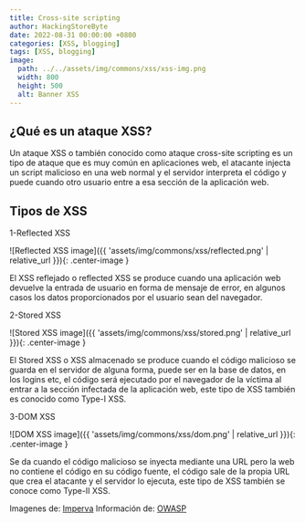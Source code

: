 ```yaml
---
title: Cross-site scripting
author: HackingStoreByte
date: 2022-08-31 00:00:00 +0800
categories: [XSS, blogging]
tags: [XSS, blogging]
image:
  path: ../../assets/img/commons/xss/xss-img.png
  width: 800
  height: 500
  alt: Banner XSS
---
```


## ¿Qué es un ataque XSS?

Un ataque XSS o también conocido como ataque cross-site scripting es un tipo de ataque que es muy común en aplicaciones web, el atacante injecta un script malicioso en una web normal y el servidor interpreta el código y puede cuando otro usuario entre a esa sección de la aplicación web.

## Tipos de XSS

1-Reflected XSS

![Reflected XSS image]({{ 'assets/img/commons/xss/reflected.png' | relative_url }}){: .center-image }

El XSS reflejado o reflected XSS se produce cuando una aplicación web devuelve la entrada de usuario en forma de mensaje de error, en algunos casos los datos proporcionados por el usuario sean del navegador.

2-Stored XSS

![Stored XSS image]({{ 'assets/img/commons/xss/stored.png' | relative_url }}){: .center-image }

El Stored XSS o XSS almacenado se produce cuando el código malicioso se guarda en el servidor de alguna forma, puede ser en la base de datos, en los logins etc, el código será ejecutado por el navegador de la víctima al entrar a la sección infectada de la aplicación web, este tipo de XSS también es conocido como Type-I XSS.

3-DOM XSS

![DOM XSS image]({{ 'assets/img/commons/xss/dom.png' | relative_url }}){: .center-image }

Se da cuando el código malicioso se inyecta mediante una URL pero la web no contiene el código en su código fuente, el código sale de la propia URL que crea el atacante y el servidor lo ejecuta, este tipo de XSS también se conoce como Type-II XSS.


Imagenes de: [Imperva](https://www.imperva.com/)
Información de: [OWASP](https://owasp.org/)
